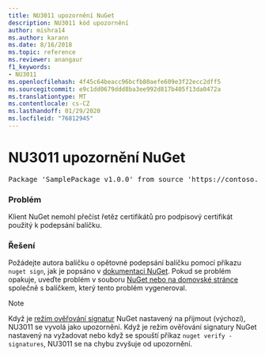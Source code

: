 ```yaml
---
title: NU3011 upozornění NuGet
description: NU3011 kód upozornění
author: mishra14
ms.author: karann
ms.date: 8/16/2018
ms.topic: reference
ms.reviewer: anangaur
f1_keywords:
- NU3011
ms.openlocfilehash: 4f45c64beacc96bcfb80aefe609e3f22ecc2dff5
ms.sourcegitcommit: e9c1dd0679ddd8ba3ee992d817b405f13da0472a
ms.translationtype: MT
ms.contentlocale: cs-CZ
ms.lasthandoff: 01/29/2020
ms.locfileid: "76812945"
---
```

# <a name="nuget-warning-nu3011"></a>NU3011 upozornění NuGet

<pre>Package 'SamplePackage v1.0.0' from source 'https://contoso.com/index.json': The primary signature is invalid.</pre>

### <a name="issue"></a>Problém

Klient NuGet nemohl přečíst řetěz certifikátů pro podpisový certifikát použitý k podepsání balíčku.


### <a name="solution"></a>Řešení

Požádejte autora balíčku o opětovné podepsání balíčku pomocí příkazu `nuget sign`, jak je popsáno v [dokumentaci NuGet](../../create-packages/sign-a-package.md). Pokud se problém opakuje, uveďte problém v souboru [NuGet nebo na domovské stránce](https://github.com/NuGet/Home/issues) společně s balíčkem, který tento problém vygeneroval.


> [!Note]
> Když je [režim ověřování signatur](../../consume-packages/installing-signed-packages.md#configure-package-signature-requirements) NuGet nastavený na přijmout (výchozí), NU3011 se vyvolá jako upozornění. Když je režim ověřování signatury NuGet nastavený na vyžadovat nebo když se spouští příkaz `nuget verify -signatures`, NU3011 se na chybu zvyšuje od upozornění. 
